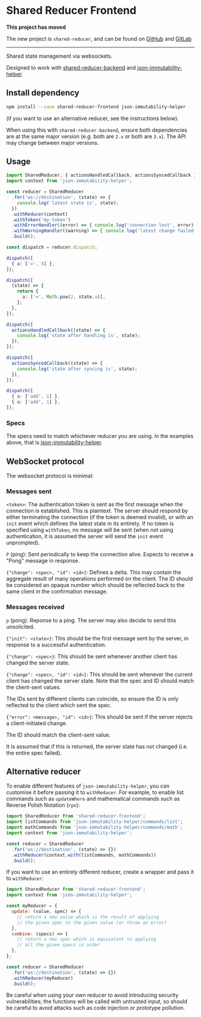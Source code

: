 # Shared Reducer Frontend

**This project has moved**

The new project is `shared-reducer`, and can be found on
[GitHub](https://github.com/davidje13/shared-reducer) and
[GitLab](https://gitlab.com/davidje13/shared-reducer)

---

Shared state management via websockets.

Designed to work with
[shared-reducer-backend](https://github.com/davidje13/shared-reducer-backend)
and
[json-immutability-helper](https://github.com/davidje13/json-immutability-helper).

## Install dependency

```bash
npm install --save shared-reducer-frontend json-immutability-helper
```

(if you want to use an alternative reducer, see the instructions below).

When using this with `shared-reducer-backend`, ensure both dependencies are
at the same major version (e.g. both are `2.x` or both are `3.x`). The API
may change between major versions.

## Usage

```javascript
import SharedReducer, { actionsHandledCallback, actionsSyncedCallback } from 'shared-reducer-frontend';
import context from 'json-immutability-helper';

const reducer = SharedReducer
  .for('ws://destination', (state) => {
    console.log('latest state is', state);
  })
  .withReducer(context)
  .withToken('my-token')
  .withErrorHandler((error) => { console.log('connection lost', error); })
  .withWarningHandler((warning) => { console.log('latest change failed', warning); })
  .build();

const dispatch = reducer.dispatch;

dispatch([
  { a: ['=', 8] },
]);

dispatch([
  (state) => {
    return {
      a: ['=', Math.pow(2, state.a)],
    };
  },
]);

dispatch([
  actionsHandledCallback((state) => {
    console.log('state after handling is', state);
  }),
]);

dispatch([
  actionsSyncedCallback((state) => {
    console.log('state after syncing is', state);
  }),
]);

dispatch([
  { a: ['add', 1] },
  { a: ['add', 1] },
]);
```

### Specs

The specs need to match whichever reducer you are using. In the examples
above, that is
[json-immutability-helper](https://github.com/davidje13/json-immutability-helper).

## WebSocket protocol

The websocket protocol is minimal:

### Messages sent

`<token>`:
The authentication token is sent as the first message when the connection is
established. This is plaintext. The server should respond by either terminating
the connection (if the token is deemed invalid), or with an `init` event which
defines the latest state in its entirety. If no token is specified using
`withToken`, no message will be sent (when not using authentication, it is
assumed the server will send the `init` event unprompted).

`P` (ping):
Sent periodically to keep the connection alive. Expects to receive a "Pong"
message in response.

`{"change": <spec>, "id": <id>}`:
Defines a delta. This may contain the aggregate result of many operations
performed on the client. The ID should be considered an opaque number which
should be reflected back to the same client in the confirmation message.

### Messages received

`p` (pong):
Reponse to a ping. The server may also decide to send this unsolicited.

`{"init": <state>}`:
This should be the first message sent by the server, in response to a
successful authentication.

`{"change": <spec>}`:
This should be sent whenever another client has changed the server state.

`{"change": <spec>, "id": <id>}`:
This should be sent whenever the current client has changed the server
state. Note that the spec and ID should match the client-sent values.

The IDs sent by different clients can coincide, so ensure the ID is only
reflected to the client which sent the spec.

`{"error": <message>, "id": <id>}`:
This should be sent if the server rejects a client-initiated change.

The ID should match the client-sent value.

It is assumed that if this is returned, the server state has not changed (i.e.
the entire spec failed).

## Alternative reducer

To enable different features of `json-immutability-helper`, you can
customise it before passing it to `withReducer`. For example, to
enable list commands such as `updateWhere` and mathematical commands
such as Reverse Polish Notation (`rpn`):

```js
import SharedReducer from 'shared-reducer-frontend';
import listCommands from 'json-immutability-helper/commands/list';
import mathCommands from 'json-immutability-helper/commands/math';
import context from 'json-immutability-helper';

const reducer = SharedReducer
  .for('ws://destination', (state) => {})
  .withReducer(context.with(listCommands, mathCommands))
  .build();
```

If you want to use an entirely different reducer, create a wrapper
and pass it to `withReducer`:

```js
import SharedReducer from 'shared-reducer-frontend';
import context from 'json-immutability-helper';

const myReducer = {
  update: (value, spec) => {
    // return a new value which is the result of applying
    // the given spec to the given value (or throw an error)
  },
  combine: (specs) => {
    // return a new spec which is equivalent to applying
    // all the given specs in order
  },
};

const reducer = SharedReducer
  .for('ws://destination', (state) => {})
  .withReducer(myReducer)
  .build();
```

Be careful when using your own reducer to avoid introducing
security vulnerabilities; the functions will be called with
untrusted input, so should be careful to avoid attacks such
as code injection or prototype pollution.
